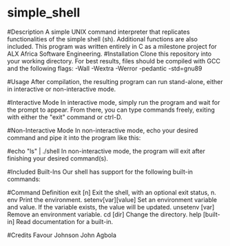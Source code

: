 # simple_shell

#Description
A simple UNIX command interpreter that replicates functionalities of the simple shell (sh). Additional functions are also included. This program was written entirely in C as a milestone project for ALX Africa Software Engineering.
#Installation
Clone this repository into your working directory. For best results, files should be compiled with GCC and the following flags: -Wall -Wextra -Werror -pedantic -std=gnu89

#Usage
After compilation, the resulting program can run stand-alone, either in interactive or non-interactive mode.

#Interactive Mode
In interactive mode, simply run the program and wait for the prompt to appear. From there, you can type commands freely, exiting with either the "exit" command or ctrl-D.

#Non-Interactive Mode
In non-interactive mode, echo your desired command and pipe it into the program like this:

#echo "ls" | ./shell
In non-interactive mode, the program will exit after finishing your desired command(s).

#Included Built-Ins
Our shell has support for the following built-in commands:

#Command	Definition
exit [n]	Exit the shell, with an optional exit status, n.
env	        Print the environment.
setenv[var][value]	Set an environment variable and value. If the variable exists, the value will be updated.
unsetenv [var]	Remove an environment variable.
cd [dir]	Change the directory.
help [built-in]	Read documentation for a built-in.

#Credits
Favour Johnson
John Agbola

